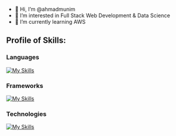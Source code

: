 - 👋 Hi, I’m @ahmadmunim
- 👀 I’m interested in Full Stack Web Development & Data Science
- 🌱 I’m currently learning AWS

## Profile of Skills:

### Languages

[![My Skills](https://skillicons.dev/icons?i=py,java,c,js,html,css,mysql)](https://skillicons.dev)

### Frameworks

[![My Skills](https://skillicons.dev/icons?i=react,nodejs,mongodb,express,django)](https://skillicons.dev)

### Technologies

[![My Skills](https://skillicons.dev/icons?i=aws,bash,docker,linux,git)](https://skillicons.dev)

<!---
ahmadmunim/ahmadmunim is a ✨ special ✨ repository because its `README.md` (this file) appears on your GitHub profile.
You can click the Preview link to take a look at your changes.
--->
